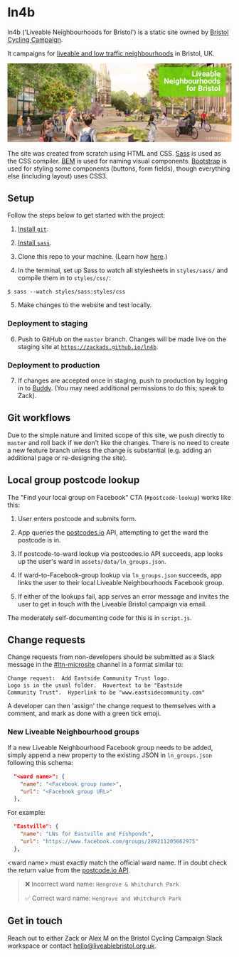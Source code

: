 # ln4b

ln4b ('Liveable Neighbourhoods for Bristol') is a static site owned by [Bristol Cycling Campaign](https://bristolcycling.org.uk).

It campaigns for [liveable and low traffic neighbourhoods](https://liveablebristol.org.uk/) in Bristol, UK.

![A liveable neighbourhood outside St Mary Redcliffe Church](assets/images/header-background.jpg)

The site was created from scratch using HTML and CSS. [Sass](https://sass-lang.com/) is used as the CSS compiler. [BEM](http://getbem.com/) is used for naming visual components. [Bootstrap](https://getbootstrap.com) is used for styling some components (buttons, form fields), though everything else (including layout) uses CSS3.

## Setup

Follow the steps below to get started with the project:

1. [Install `git`](https://git-scm.com/book/en/v2/Getting-Started-Installing-Git).

2. [Install `sass`](https://sass-lang.com/install).

3. Clone this repo to your machine. (Learn how [here](https://docs.github.com/en/github/creating-cloning-and-archiving-repositories/cloning-a-repository).)

4. In the terminal, set up Sass to watch all stylesheets in `styles/sass/` and compile them in to `styles/css/`:

```
$ sass --watch styles/sass:styles/css
```

5. Make changes to the website and test locally.

### Deployment to staging

6. Push to GitHub on the `master` branch. Changes will be made live on the staging site at [`https://zackads.github.io/ln4b`](https://zackads.github.io/ln4b).

### Deployment to production

7. If changes are accepted once in staging, push to production by logging in to [Buddy](https://app.buddy.works/). (You may need additional permissions to do this; speak to Zack).

## Git workflows

Due to the simple nature and limited scope of this site, we push directly to `master` and roll back if we don't like the changes. There is no need to create a new feature branch unless the change is substantial (e.g. adding an additional page or re-designing the site).

## Local group postcode lookup

The "Find your local group on Facebook" CTA (`#postcode-lookup`) works like this:

1.  User enters postcode and submits form.

2.  App queries the [postcodes.io](http://postcodes.io/) API, attempting to get the ward the postcode is in.

3.  If postcode-to-ward lookup via postcodes.io API succeeds, app looks up the user's ward in `assets/data/ln_groups.json`.

4.  If ward-to-Facebook-group lookup via `ln_groups.json` succeeds, app links the user to their local Liveable Neighbourhoods Facebook group.

5.  If either of the lookups fail, app serves an error message and invites the user to get in touch with the Liveable Bristol campaign via email.

The moderately self-documenting code for this is in `script.js`.

## Change requests

Change requests from non-developers should be submitted as a Slack message in the [#ltn-microsite](https://bristolcycling.slack.com/archives/G016633DZ0C) channel in a format similar to:

```
Change request:  Add Eastside Community Trust logo.
Logo is in the usual folder.  Hovertext to be "Eastside
Community Trust".  Hyperlink to be "www.eastsidecommunity.com"
```

A developer can then 'assign' the change request to themselves with a comment, and mark as done with a green tick emoji.

### New Liveable Neighbourhood groups

If a new Liveable Neighbourhood Facebook group needs to be added, simply append a new property to the existing JSON in `ln_groups.json` following this schema:

```json
  "<ward name>": {
    "name": "<Facebook group name>",
    "url": "<Facebook group URL>"
  },
```

For example:

```json
  "Eastville": {
    "name": "LNs for Eastville and Fishponds",
    "url": "https://www.facebook.com/groups/289211205662975"
  },
```

\<ward name\> must exactly match the official ward name. If in doubt check the return value from the [postcode.io API](https://postcodes.io).

> ❌ Incorrect ward name: `Hengrove & Whitchurch Park`
>
> ✅ Correct ward name: `Hengrove and Whitchurch Park`

## Get in touch

Reach out to either Zack or Alex M on the Bristol Cycling Campaign Slack workspace or contact [hello@liveablebristol.org.uk](mailto:hello@liveablebristol.org.uk).
